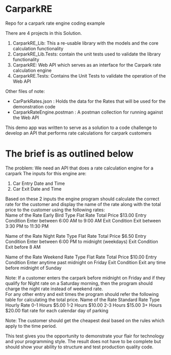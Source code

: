 # CarparkRE
Repo for a carpark rate engine coding example

There are 4 projects in this Solution.
1. CarparkRE_Lib: This a re-usable library with the models and the core calculation functionality
2. CarparkRE_Lib.Tests: contain the unit tests used to validate the library functionality
3. CarparkRE: Web API which serves as an interface for the Carpark rate calculation engine
4. CarparkRE.Tests: Contains the Unit Tests to validate the operation of the Web API

Other files of note:
* CarParkRates.json : Holds the data for the Rates that will be used for the demonstration code
* CarparkRateEngine.postman : A postman collection for running against the Web API

This demo app was written to serve as a solution to a code challenge to develop an API that performs rate calculations for carpark customers

# The brief is as outlined below
The problem: We need an API that does a rate calculation engine for a carpark 
 The inputs for this engine are:    
1. Car Entry Date and Time 
2. Car Exit Date and Time 
 
Based on these 2 inputs the engine program should calculate the correct rate for the customer and display the name of the rate along with the total price to the customer using the following rates:  
Name of the Rate	Early Bird
Type	Flat Rate
Total Price	$13.00
Entry Condition	Enter between 6:00 AM to 9:00 AM
Exit Condition	Exit between 3:30 PM to 11:30 PM

Name of the Rate	Night Rate
Type	Flat Rate
Total Price	$6.50
Entry Condition	Enter between 6:00 PM to midnight (weekdays)
Exit Condition	Exit before 8 AM

Name of the Rate	Weekend Rate
Type	Flat Rate
Total Price	$10.00
Entry Condition	Enter anytime past midnight on Friday 
Exit Condition	Exit any time before midnight of Sunday

Note: If a customer enters the carpark before midnight on Friday and if they qualify for Night rate on a Saturday morning, then the program should charge the night rate instead of weekend rate.  
For any other entry and exit times the program should refer the following table for calculating the total price. 
Name of the Rate	Standard Rate
Type	Hourly Rate
0-1 Hours	$5.00
1-2 Hours	$10.00
2-3 Hours	$15.00
3+ Hours	$20.00 flat rate for each calendar day of parking

Note: The customer should get the cheapest deal based on the rules which apply to the time period.

This test gives you the opportunity to demonstrate your flair for technology and your programming style.  The result does not have to be complete but should show your ability to structure and test production quality code.    

